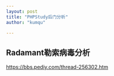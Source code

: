 ```yaml
---
layout: post
title: "PHPStudy后门分析"
author: "kumqu"

---
```


## Radamant勒索病毒分析

https://bbs.pediy.com/thread-256302.htm


